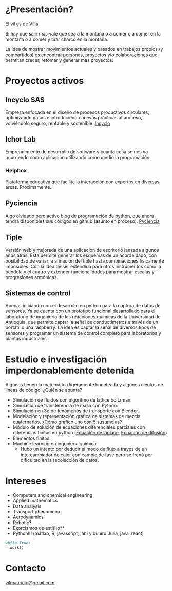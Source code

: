 
# ¿Presentación?
El vil es de Villa.

Si hay que salir mas vale que sea a la montaña o a comer o a comer en la montaña o a comer y tirar charco en la montaña. 

La idea de mostrar movimientos actuales y pasados en trabajos propios (y compartidos) es encontrar personas, proyectos y/o colaboraciones que permitan crecer, retomar y generar mas proyectos.

# Proyectos activos

## Incyclo SAS
Empresa enfocada en el diseño de procesos productivos circulares, optimizando pasos e introduciendo nuevas prácticas al proceso, volviéndolo seguro, rentable y sostenible. [Incyclo](http://incyclo.co/website/home.html)

## Ichor Lab
Emprendimiento de desarrollo de software y cuanta cosa se nos va ocurriendo como aplicación utilizando como medio la programación.

### Helpbox
Plataforma educativa que facilita la interacción con expertos en diversas áreas. Proximamente...

## Pyciencia
Algo olvidado pero activo blog de programación de python, que ahora tendrá disponibles sus códigos en github (asunto en proceso). [Pyciencia](http://pyciencia.blogspot.com/)

## Tiple
Versión web y mejorada de una aplicación de escritorio lanzada algunos años atrás. Esta permite generar los esquemas de un acorde dado, con posibilidad de variar la afinación del tiple hasta combinaciones físicamente imposibles. Con la idea de ser extendida para otros instrumentos como la bandola y el cuatro y extender funcionalidades para mostrar escalas y progresiones armónicas.

## Sistemas de control
Apenas iniciando con el desarrollo en python para la captura de datos de sensores. Ya se cuenta con un prototipo funcional desarrollado para el laboratorio de ingeniería de las reacciones químicas de la Universidad de Antioquia, que permite captar la señal de conductímetros a través de un portatil o una raspberry. La idea es captar la señal de diversos tipos de sensores y programar un sistema de control completo para laboratorios y plantas industriales.

# Estudio e investigación imperdonablemente detenida
Algunos tienen la matemática ligeramente boceteada y algunos cientos de lineas de código. ¿Quién se apunta?

- Simulación de fluidos con algoritmo de lattice boltzman.
- Simulación de transferencia de masa con Python.
- Simulación en 3d de fenómenos de transporte con Blender.
- Modelación y representación gráfica de sistemas de mezcla cuaternarios. ¿Cómo grafico uno con 5 sustancias?
- Módulo de solución de ecuaciones diferenciales parciales con diferencias finitas en python ([Ecuación de laplace](https://deltalabco.blogspot.com/2017/12/ecuacion-de-laplace.html), [Ecuación de difusión](https://deltalabco.blogspot.com/2018/03/la-ecuacion-de-difusion-en-dos.html))
- Elementos finitos.
- Machine learning en ingeniería química. 
  - Hubo un intento por deducir el modo de flujo a través de un intercambiador de calor con cambio de fase pero se frenó por dificultad en la recolección de datos.

# Intereses

- Computers and chemical engineering
- Applied mathematics
- Data analysis
- Transport phenomena
- Aerodynamics
- Robotic?
- Exorcismos de esti(l)o**
- Python!!! (matlab, R, javascript, ¡ah! y quiero Julia, java, react)

```markdown
while True:
  work()
```

# Contacto

vilmauricio@gmail.com
